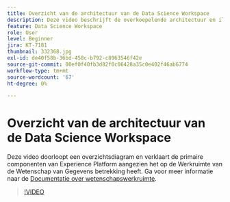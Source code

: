 ```yaml
---
title: Overzicht van de architectuur van de Data Science Workspace
description: Deze video beschrijft de overkoepelende architectuur en illustreert de primaire componenten van de Werkruimte van de Wetenschap van Gegevens in Adobe Experience Platform.
feature: Data Science Workspace
role: User
level: Beginner
jira: KT-7181
thumbnail: 332368.jpg
exl-id: de40f58b-36bd-458c-b792-c8963546f42e
source-git-commit: 00ef0f40fb3d82f0c06428a35c0e402f46ab6774
workflow-type: tm+mt
source-wordcount: '67'
ht-degree: 0%

---
```


# Overzicht van de architectuur van de Data Science Workspace

Deze video doorloopt een overzichtsdiagram en verklaart de primaire componenten van Experience Platform aangezien het op de Werkruimte van de Wetenschap van Gegevens betrekking heeft. Ga voor meer informatie naar de [Documentatie over wetenschapswerkruimte](https://experienceleague.adobe.com/docs/experience-platform/data-science-workspace/home.html).

>[!VIDEO](https://video.tv.adobe.com/v/332368)

